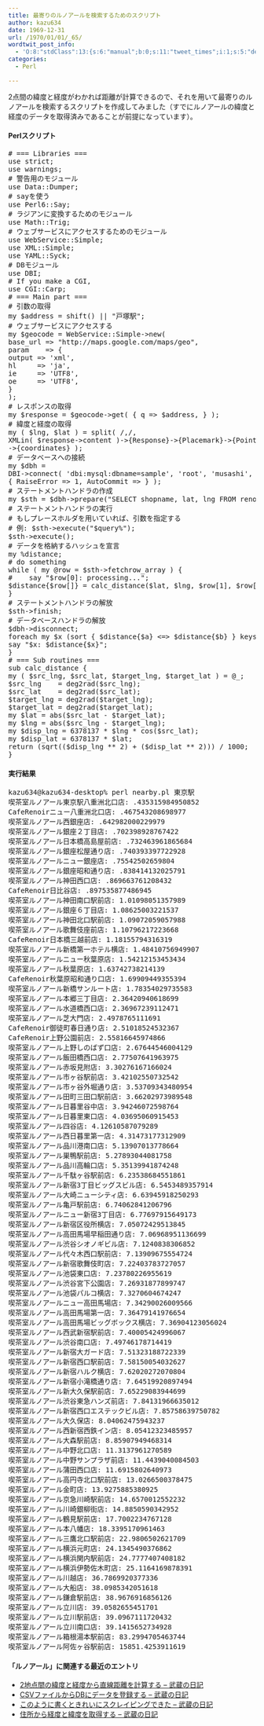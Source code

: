 ```yaml
---
title: 最寄りのルノアールを検索するためのスクリプト
author: kazu634
date: 1969-12-31
url: /1970/01/01/_65/
wordtwit_post_info:
  - 'O:8:"stdClass":13:{s:6:"manual";b:0;s:11:"tweet_times";i:1;s:5:"delay";i:0;s:7:"enabled";i:1;s:10:"separation";s:2:"60";s:7:"version";s:3:"3.7";s:14:"tweet_template";b:0;s:6:"status";i:2;s:6:"result";a:0:{}s:13:"tweet_counter";i:2;s:13:"tweet_log_ids";a:1:{i:0;i:4747;}s:9:"hash_tags";a:0:{}s:8:"accounts";a:1:{i:0;s:7:"kazu634";}}'
categories:
  - Perl

---
```

<div class="section">
<p>
    2点間の緯度と経度がわかれば距離が計算できるので、それを用いて最寄りのルノアールを検索するスクリプトを作成してみました（すでにルノアールの緯度と経度のデータを取得済みであることが前提になっています）。
</p>
  
<h4>
    Perlスクリプト
</h4>
  
<pre class="syntax-highlight">
<span class="synComment"># === Libraries ===</span>
<span class="synStatement">use strict</span>;
<span class="synStatement">use warnings</span>;
<span class="synComment"># 警告用のモジュール</span>
<span class="synStatement">use </span>Data::Dumper;
<span class="synComment"># sayを使う</span>
<span class="synStatement">use </span>Perl6::Say;
<span class="synComment"># ラジアンに変換するためのモジュール</span>
<span class="synStatement">use </span>Math::Trig;
<span class="synComment"># ウェブサービスにアクセスするためのモジュール</span>
<span class="synStatement">use </span>WebService::Simple;
<span class="synStatement">use </span>XML::Simple;
<span class="synStatement">use </span>YAML::Syck;
<span class="synComment"># DBモジュール</span>
<span class="synStatement">use </span>DBI;
<span class="synComment"># If you make a CGI,</span>
<span class="synStatement">use </span>CGI::Carp;
<span class="synComment"># === Main part ===</span>
<span class="synComment"># 引数の取得</span>
<span class="synStatement">my</span> <span class="synIdentifier">$address</span> = <span class="synStatement">shift</span>() || <span class="synConstant">&#34;戸塚駅&#34;</span>;
<span class="synComment"># ウェブサービスにアクセスする</span>
<span class="synStatement">my</span> <span class="synIdentifier">$geocode</span> = WebService::Simple-&#62;<span class="synStatement">new</span>(
<span class="synConstant">base_url </span>=&#62; <span class="synConstant">&#34;http://maps.google.com/maps/geo&#34;</span>,
<span class="synConstant">param    </span>=&#62; {
<span class="synConstant">output </span>=&#62; <span class="synConstant">'xml'</span>,
<span class="synConstant">hl     </span>=&#62; <span class="synConstant">'ja'</span>,
<span class="synConstant">ie     </span>=&#62; <span class="synConstant">'UTF8'</span>,
<span class="synConstant">oe     </span>=&#62; <span class="synConstant">'UTF8'</span>,
}
);
<span class="synComment"># レスポンスの取得</span>
<span class="synStatement">my</span> <span class="synIdentifier">$response</span> = <span class="synIdentifier">$geocode</span>-&#62;get( { <span class="synConstant">q </span>=&#62; <span class="synIdentifier">$address</span>, } );
<span class="synComment"># 緯度と経度の取得</span>
<span class="synStatement">my</span> ( <span class="synIdentifier">$lng</span>, <span class="synIdentifier">$lat</span> ) = <span class="synStatement">split</span>( <span class="synStatement">/</span><span class="synConstant">,</span><span class="synStatement">/</span>,
XMLin( <span class="synIdentifier">$response</span>-&#62;content )-&#62;{Response}-&#62;{Placemark}-&#62;{Point}
-&#62;{coordinates} );
<span class="synComment"># データベースへの接続</span>
<span class="synStatement">my</span> <span class="synIdentifier">$dbh</span> =
DBI-&#62;<span class="synStatement">connect</span>( <span class="synConstant">'dbi:mysql:dbname=sample'</span>, <span class="synConstant">'root'</span>, <span class="synConstant">'musashi'</span>,
{ <span class="synConstant">RaiseError </span>=&#62; <span class="synConstant">1</span>, <span class="synConstant">AutoCommit </span>=&#62; <span class="synConstant"></span>} );
<span class="synComment"># ステートメントハンドラの作成</span>
<span class="synStatement">my</span> <span class="synIdentifier">$sth</span> = <span class="synIdentifier">$dbh</span>-&#62;prepare(<span class="synConstant">&#34;SELECT shopname, lat, lng FROM renoir;&#34;</span>);
<span class="synComment"># ステートメントハンドラの実行</span>
<span class="synComment"># もしプレースホルダを用いていれば、引数を指定する</span>
<span class="synComment"># 例: $sth-&#62;execute(&#34;$query%&#34;);</span>
<span class="synIdentifier">$sth</span>-&#62;execute();
<span class="synComment"># データを格納するハッシュを宣言</span>
<span class="synStatement">my</span> <span class="synIdentifier">%distance</span>;
<span class="synComment"># do something</span>
<span class="synStatement">while</span> ( <span class="synStatement">my</span> <span class="synIdentifier">@row</span> = <span class="synIdentifier">$sth</span>-&#62;fetchrow_array ) {
<span class="synComment">#    say &#34;$row[0]: processing...&#34;;</span>
<span class="synIdentifier">$distance</span>{<span class="synIdentifier">$row</span>[<span class="synConstant"></span>]} = calc_distance(<span class="synIdentifier">$lat</span>, <span class="synIdentifier">$lng</span>, <span class="synIdentifier">$row</span>[<span class="synConstant">1</span>], <span class="synIdentifier">$row</span>[<span class="synConstant">2</span>]);
}
<span class="synComment"># ステートメントハンドラの解放</span>
<span class="synIdentifier">$sth</span>-&#62;finish;
<span class="synComment"># データベースハンドラの解放</span>
<span class="synIdentifier">$dbh</span>-&#62;disconnect;
<span class="synStatement">foreach</span> <span class="synStatement">my</span> <span class="synIdentifier">$x</span> (<span class="synStatement">sort</span> { <span class="synIdentifier">$distance</span>{<span class="synIdentifier">$a</span>} &#60;=&#62; <span class="synIdentifier">$distance</span>{<span class="synIdentifier">$b</span>} } <span class="synStatement">keys</span> <span class="synIdentifier">%distance</span>) {
say <span class="synConstant">&#34;</span><span class="synIdentifier">$x</span><span class="synConstant">: </span><span class="synIdentifier">$distance</span><span class="synConstant">{</span><span class="synIdentifier">$x</span><span class="synConstant">}&#34;</span>;
}
<span class="synComment"># === Sub routines ===</span>
<span class="synStatement">sub</span><span class="synIdentifier"> calc_distance </span>{
<span class="synStatement">my</span> ( <span class="synIdentifier">$src_lng</span>, <span class="synIdentifier">$src_lat</span>, <span class="synIdentifier">$target_lng</span>, <span class="synIdentifier">$target_lat</span> ) = <span class="synIdentifier">@_</span>;
<span class="synIdentifier">$src_lng</span>    = deg2rad(<span class="synIdentifier">$src_lng</span>);
<span class="synIdentifier">$src_lat</span>    = deg2rad(<span class="synIdentifier">$src_lat</span>);
<span class="synIdentifier">$target_lng</span> = deg2rad(<span class="synIdentifier">$target_lng</span>);
<span class="synIdentifier">$target_lat</span> = deg2rad(<span class="synIdentifier">$target_lat</span>);
<span class="synStatement">my</span> <span class="synIdentifier">$lat</span> = <span class="synStatement">abs</span>(<span class="synIdentifier">$src_lat</span> - <span class="synIdentifier">$target_lat</span>);
<span class="synStatement">my</span> <span class="synIdentifier">$lng</span> = <span class="synStatement">abs</span>(<span class="synIdentifier">$src_lng</span> - <span class="synIdentifier">$target_lng</span>);
<span class="synStatement">my</span> <span class="synIdentifier">$disp_lng</span> = <span class="synConstant">6378137</span> * <span class="synIdentifier">$lng</span> * <span class="synStatement">cos</span>(<span class="synIdentifier">$src_lat</span>);
<span class="synStatement">my</span> <span class="synIdentifier">$disp_lat</span> = <span class="synConstant">6378137</span> * <span class="synIdentifier">$lat</span>;
<span class="synStatement">return</span> (<span class="synStatement">sqrt</span>((<span class="synIdentifier">$disp_lng</span> ** <span class="synConstant">2</span>) + (<span class="synIdentifier">$disp_lat</span> ** <span class="synConstant">2</span>))) / <span class="synConstant">1000</span>;
}
</pre>
  
<h4>
    実行結果
</h4>
  
<pre class="syntax-highlight">
kazu634@kazu634-desktop% perl nearby.pl 東京駅                         ~/public_html/cgi-bin <span class="synStatement">[</span><span class="synConstant">3685</span><span class="synStatement">]</span>
喫茶室ルノアール東京駅八重洲北口店: <span class="synConstant"></span>.<span class="synConstant">435315984950852</span>
CafeRenoirニュー八重洲北口店: <span class="synConstant"></span>.<span class="synConstant">467543208698977</span>
喫茶室ルノアール西銀座店: <span class="synConstant"></span>.<span class="synConstant">642982000229979</span>
喫茶室ルノアール銀座２丁目店: <span class="synConstant"></span>.<span class="synConstant">702398928767422</span>
喫茶室ルノアール日本橋高島屋前店: <span class="synConstant"></span>.<span class="synConstant">732463961865684</span>
喫茶室ルノアール銀座松屋通り店: <span class="synConstant"></span>.<span class="synConstant">740393397722928</span>
喫茶室ルノアールニュー銀座店: <span class="synConstant"></span>.<span class="synConstant">75542502659804</span>
喫茶室ルノアール銀座昭和通り店: <span class="synConstant"></span>.<span class="synConstant">838414132025791</span>
喫茶室ルノアール神田西口店: <span class="synConstant"></span>.<span class="synConstant">869663761208432</span>
CafeRenoir日比谷店: <span class="synConstant"></span>.<span class="synConstant">897535877486945</span>
喫茶室ルノアール神田南口駅前店: <span class="synConstant">1</span>.<span class="synConstant">01098051357989</span>
喫茶室ルノアール銀座６丁目店: <span class="synConstant">1</span>.<span class="synConstant">08625003221537</span>
喫茶室ルノアール神田北口駅前店: <span class="synConstant">1</span>.<span class="synConstant">09072059057988</span>
喫茶室ルノアール歌舞伎座前店: <span class="synConstant">1</span>.<span class="synConstant">10796217223668</span>
CafeRenoir日本橋三越前店: <span class="synConstant">1</span>.<span class="synConstant">18155794316319</span>
喫茶室ルノアール新橋第一ホテル横店: <span class="synConstant">1</span>.<span class="synConstant">48410756949907</span>
喫茶室ルノアールニュー秋葉原店: <span class="synConstant">1</span>.<span class="synConstant">54212153453434</span>
喫茶室ルノアール秋葉原店: <span class="synConstant">1</span>.<span class="synConstant">63742738214139</span>
CafeRenoir秋葉原昭和通り口店: <span class="synConstant">1</span>.<span class="synConstant">69909449355394</span>
喫茶室ルノアール新橋サンルート店: <span class="synConstant">1</span>.<span class="synConstant">78354029735583</span>
喫茶室ルノアール本郷三丁目店: <span class="synConstant">2</span>.<span class="synConstant">36420940618699</span>
喫茶室ルノアール水道橋西口店: <span class="synConstant">2</span>.<span class="synConstant">36967239112471</span>
喫茶室ルノアール芝大門店: <span class="synConstant">2</span>.<span class="synConstant">4978765111691</span>
CafeRenoir御徒町春日通り店: <span class="synConstant">2</span>.<span class="synConstant">51018524532367</span>
CafeRenoir上野公園前店: <span class="synConstant">2</span>.<span class="synConstant">55816645974866</span>
喫茶室ルノアール上野しのばず口店: <span class="synConstant">2</span>.<span class="synConstant">67644546004129</span>
喫茶室ルノアール飯田橋西口店: <span class="synConstant">2</span>.<span class="synConstant">77507641963975</span>
喫茶室ルノアール赤坂見附店: <span class="synConstant">3</span>.<span class="synConstant">30276167166024</span>
喫茶室ルノアール市ヶ谷駅前店: <span class="synConstant">3</span>.<span class="synConstant">42102550732542</span>
喫茶室ルノアール市ヶ谷外堀通り店: <span class="synConstant">3</span>.<span class="synConstant">53709343480954</span>
喫茶室ルノアール田町三田口駅前店: <span class="synConstant">3</span>.<span class="synConstant">66202973989548</span>
喫茶室ルノアール日暮里谷中店: <span class="synConstant">3</span>.<span class="synConstant">94246072598764</span>
喫茶室ルノアール日暮里東口店: <span class="synConstant">4</span>.<span class="synConstant">03695060915453</span>
喫茶室ルノアール四谷店: <span class="synConstant">4</span>.<span class="synConstant">12610587079289</span>
喫茶室ルノアール西日暮里第一店: <span class="synConstant">4</span>.<span class="synConstant">31473177312909</span>
喫茶室ルノアール品川港南口店: <span class="synConstant">5</span>.<span class="synConstant">13907013778664</span>
喫茶室ルノアール巣鴨駅前店: <span class="synConstant">5</span>.<span class="synConstant">27893044081758</span>
喫茶室ルノアール品川高輪口店: <span class="synConstant">5</span>.<span class="synConstant">35139941874248</span>
喫茶室ルノアール千駄ヶ谷駅前店: <span class="synConstant">6</span>.<span class="synConstant">23538684551861</span>
喫茶室ルノアール新宿<span class="synConstant">3</span>丁目ビッグスビル店: <span class="synConstant">6</span>.<span class="synConstant">5453489357914</span>
喫茶室ルノアール大崎ニューシティ店: <span class="synConstant">6</span>.<span class="synConstant">63945918250293</span>
喫茶室ルノアール亀戸駅前店: <span class="synConstant">6</span>.<span class="synConstant">74062841206796</span>
喫茶室ルノアールニュー新宿<span class="synConstant">3</span>丁目店: <span class="synConstant">6</span>.<span class="synConstant">77697915649173</span>
喫茶室ルノアール新宿区役所横店: <span class="synConstant">7</span>.<span class="synConstant">05072429513845</span>
喫茶室ルノアール高田馬場早稲田通り店: <span class="synConstant">7</span>.<span class="synConstant">06968951136699</span>
喫茶室ルノアール渋谷シオノギビル店: <span class="synConstant">7</span>.<span class="synConstant">1240838306852</span>
喫茶室ルノアール代々木西口駅前店: <span class="synConstant">7</span>.<span class="synConstant">13909675554724</span>
喫茶室ルノアール新宿歌舞伎町店: <span class="synConstant">7</span>.<span class="synConstant">22403783727057</span>
喫茶室ルノアール池袋東口店: <span class="synConstant">7</span>.<span class="synConstant">23780226955619</span>
喫茶室ルノアール渋谷宮下公園店: <span class="synConstant">7</span>.<span class="synConstant">26931877899747</span>
喫茶室ルノアール池袋パルコ横店: <span class="synConstant">7</span>.<span class="synConstant">3270604674247</span>
喫茶室ルノアールニュー高田馬場店: <span class="synConstant">7</span>.<span class="synConstant">34290026009566</span>
喫茶室ルノアール高田馬場第一店: <span class="synConstant">7</span>.<span class="synConstant">36479141976654</span>
喫茶室ルノアール高田馬場ビッグボックス横店: <span class="synConstant">7</span>.<span class="synConstant">36904123056024</span>
喫茶室ルノアール西武新宿駅前店: <span class="synConstant">7</span>.<span class="synConstant">40005424996067</span>
喫茶室ルノアール渋谷南口店: <span class="synConstant">7</span>.<span class="synConstant">49746178714419</span>
喫茶室ルノアール新宿大ガード店: <span class="synConstant">7</span>.<span class="synConstant">51323188722339</span>
喫茶室ルノアール新宿西口駅前店: <span class="synConstant">7</span>.<span class="synConstant">58150054032627</span>
喫茶室ルノアール新宿ハルク横店: <span class="synConstant">7</span>.<span class="synConstant">62020272070804</span>
喫茶室ルノアール新宿小滝橋通り店: <span class="synConstant">7</span>.<span class="synConstant">64519920897494</span>
喫茶室ルノアール新大久保駅前店: <span class="synConstant">7</span>.<span class="synConstant">65229083944699</span>
喫茶室ルノアール渋谷東急ハンズ前店: <span class="synConstant">7</span>.<span class="synConstant">84131966635012</span>
喫茶室ルノアール新宿西口エステックビル店: <span class="synConstant">7</span>.<span class="synConstant">85758639750782</span>
喫茶室ルノアール大久保店: <span class="synConstant">8</span>.<span class="synConstant">04062475943237</span>
喫茶室ルノアール西新宿西鉄イン店: <span class="synConstant">8</span>.<span class="synConstant">05412323485957</span>
喫茶室ルノアール大森駅前店: <span class="synConstant">8</span>.<span class="synConstant">85907949468314</span>
喫茶室ルノアール中野北口店: <span class="synConstant">11</span>.<span class="synConstant">3137961270589</span>
喫茶室ルノアール中野サンプラザ前店: <span class="synConstant">11</span>.<span class="synConstant">4439040084503</span>
喫茶室ルノアール蒲田西口店: <span class="synConstant">11</span>.<span class="synConstant">6915802640973</span>
喫茶室ルノアール高円寺北口駅前店: <span class="synConstant">13</span>.<span class="synConstant">0266500378475</span>
喫茶室ルノアール金町店: <span class="synConstant">13</span>.<span class="synConstant">9275885380925</span>
喫茶室ルノアール京急川崎駅前店: <span class="synConstant">14</span>.<span class="synConstant">6570012552232</span>
喫茶室ルノアール川崎銀柳街店: <span class="synConstant">14</span>.<span class="synConstant">8850590342952</span>
喫茶室ルノアール鶴見駅前店: <span class="synConstant">17</span>.<span class="synConstant">7002234767128</span>
喫茶室ルノアール本八幡店: <span class="synConstant">18</span>.<span class="synConstant">3395170961463</span>
喫茶室ルノアール三鷹北口駅前店: <span class="synConstant">22</span>.<span class="synConstant">9806502621709</span>
喫茶室ルノアール横浜元町店: <span class="synConstant">24</span>.<span class="synConstant">1345490376862</span>
喫茶室ルノアール横浜関内駅前店: <span class="synConstant">24</span>.<span class="synConstant">7777407408182</span>
喫茶室ルノアール横浜伊勢佐木町店: <span class="synConstant">25</span>.<span class="synConstant">1164169878391</span>
喫茶室ルノアール川越店: <span class="synConstant">36</span>.<span class="synConstant">7869920377336</span>
喫茶室ルノアール大船店: <span class="synConstant">38</span>.<span class="synConstant">0985342051618</span>
喫茶室ルノアール鎌倉駅前店: <span class="synConstant">38</span>.<span class="synConstant">9676916856126</span>
喫茶室ルノアール立川店: <span class="synConstant">39</span>.<span class="synConstant">0582655451701</span>
喫茶室ルノアール立川駅前店: <span class="synConstant">39</span>.<span class="synConstant">0967111720432</span>
喫茶室ルノアール立川南口店: <span class="synConstant">39</span>.<span class="synConstant">1415652734928</span>
喫茶室ルノアール箱根湯本駅前店: <span class="synConstant">83</span>.<span class="synConstant">2994705463744</span>
喫茶室ルノアール阿佐ヶ谷駅前店: <span class="synConstant">15851</span>.<span class="synConstant">4253911619</span>
</pre>
  
<h4>
    「ルノアール」に関連する最近のエントリ
</h4>
  
<ul>
<li>
<a href="http://d.hatena.ne.jp/sirocco634/20090804/1249395277" onclick="__gaTracker('send', 'event', 'outbound-article', 'http://d.hatena.ne.jp/sirocco634/20090804/1249395277', ' 2地点間の緯度と経度から直線距離を計算する &#8211; 武蔵の日記');" target="_blank"> 2地点間の緯度と経度から直線距離を計算する &#8211; 武蔵の日記</a>
</li>
<li>
<a href="http://d.hatena.ne.jp/sirocco634/20090711/1247321788" onclick="__gaTracker('send', 'event', 'outbound-article', 'http://d.hatena.ne.jp/sirocco634/20090711/1247321788', ' CSVファイルからDBにデータを登録する &#8211; 武蔵の日記');" target="_blank"> CSVファイルからDBにデータを登録する &#8211; 武蔵の日記</a>
</li>
<li>
<a href="http://d.hatena.ne.jp/sirocco634/20090708/1247061024" onclick="__gaTracker('send', 'event', 'outbound-article', 'http://d.hatena.ne.jp/sirocco634/20090708/1247061024', ' このように書くときれいにスクレイピングできた &#8211; 武蔵の日記');" target="_blank"> このように書くときれいにスクレイピングできた &#8211; 武蔵の日記</a>
</li>
<li>
<a href="http://d.hatena.ne.jp/sirocco634/20090705/1246756265" onclick="__gaTracker('send', 'event', 'outbound-article', 'http://d.hatena.ne.jp/sirocco634/20090705/1246756265', ' 住所から経度と緯度を取得する &#8211; 武蔵の日記');" target="_blank"> 住所から経度と緯度を取得する &#8211; 武蔵の日記</a>
</li>
</ul>
</div>